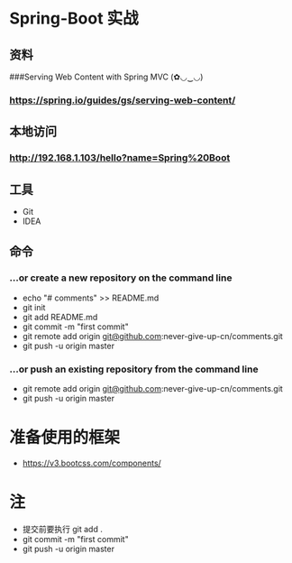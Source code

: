 # Spring-Boot 实战
## 资料
###Serving Web Content with Spring MVC  (✿◡‿◡)
### https://spring.io/guides/gs/serving-web-content/
## 本地访问
### http://192.168.1.103/hello?name=Spring%20Boot
## 工具
- Git
- IDEA
## 命令  
### …or create a new repository on the command line
- echo "# comments" >> README.md
- git init
- git add README.md
- git commit -m "first commit"
- git remote add origin git@github.com:never-give-up-cn/comments.git
- git push -u origin master

### …or push an existing repository from the command line
- git remote add origin git@github.com:never-give-up-cn/comments.git
- git push -u origin master

# 准备使用的框架
- https://v3.bootcss.com/components/ 
# 注
- 提交前要执行 git add .
- git commit -m "first commit"
- git push -u origin master
